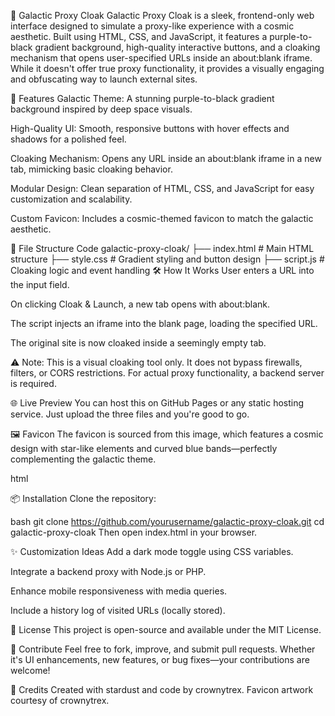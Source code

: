 🌌 Galactic Proxy Cloak
Galactic Proxy Cloak is a sleek, frontend-only web interface designed to simulate a proxy-like experience with a cosmic aesthetic. Built using HTML, CSS, and JavaScript, it features a purple-to-black gradient background, high-quality interactive buttons, and a cloaking mechanism that opens user-specified URLs inside an about:blank iframe. While it doesn't offer true proxy functionality, it provides a visually engaging and obfuscating way to launch external sites.

🚀 Features
Galactic Theme: A stunning purple-to-black gradient background inspired by deep space visuals.

High-Quality UI: Smooth, responsive buttons with hover effects and shadows for a polished feel.

Cloaking Mechanism: Opens any URL inside an about:blank iframe in a new tab, mimicking basic cloaking behavior.

Modular Design: Clean separation of HTML, CSS, and JavaScript for easy customization and scalability.

Custom Favicon: Includes a cosmic-themed favicon to match the galactic aesthetic.

📁 File Structure
Code
galactic-proxy-cloak/
├── index.html       # Main HTML structure
├── style.css        # Gradient styling and button design
├── script.js        # Cloaking logic and event handling
🛠️ How It Works
User enters a URL into the input field.

On clicking Cloak & Launch, a new tab opens with about:blank.

The script injects an iframe into the blank page, loading the specified URL.

The original site is now cloaked inside a seemingly empty tab.

⚠️ Note: This is a visual cloaking tool only. It does not bypass firewalls, filters, or CORS restrictions. For actual proxy functionality, a backend server is required.

🌐 Live Preview
You can host this on GitHub Pages or any static hosting service. Just upload the three files and you're good to go.

🖼️ Favicon
The favicon is sourced from this image, which features a cosmic design with star-like elements and curved blue bands—perfectly complementing the galactic theme.

html
<link rel="icon" href="https://i.imgur.com/bRZDu4A.png" type="image/png" />
📦 Installation
Clone the repository:

bash
git clone https://github.com/yourusername/galactic-proxy-cloak.git
cd galactic-proxy-cloak
Then open index.html in your browser.

✨ Customization Ideas
Add a dark mode toggle using CSS variables.

Integrate a backend proxy with Node.js or PHP.

Enhance mobile responsiveness with media queries.

Include a history log of visited URLs (locally stored).

📜 License
This project is open-source and available under the MIT License.

💬 Contribute
Feel free to fork, improve, and submit pull requests. Whether it's UI enhancements, new features, or bug fixes—your contributions are welcome!

🌠 Credits
Created with stardust and code by crownytrex. Favicon artwork courtesy of crownytrex.
